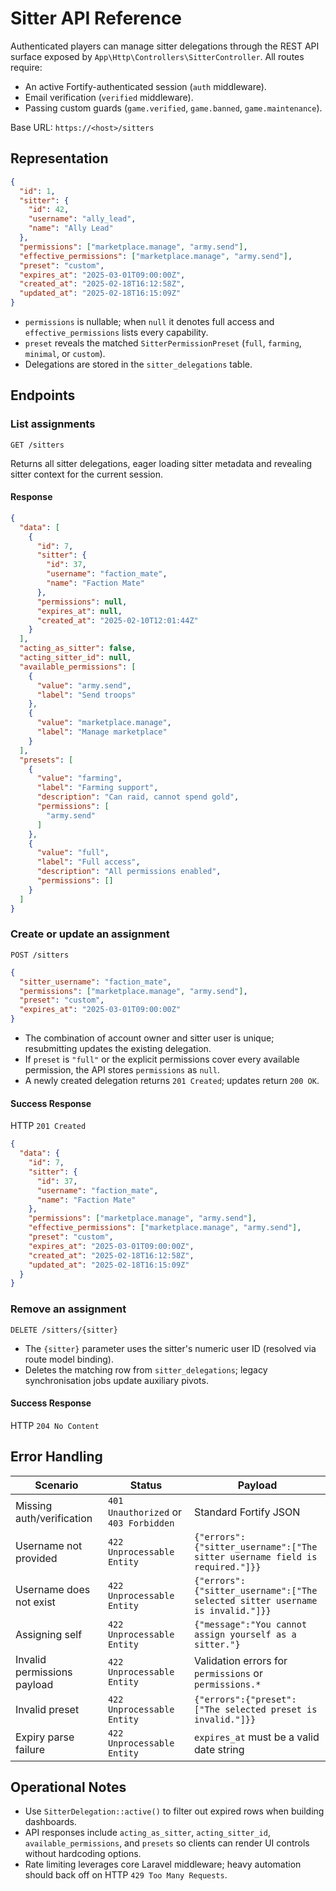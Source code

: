 # Sitter API Reference

Authenticated players can manage sitter delegations through the REST API surface exposed by `App\Http\Controllers\SitterController`. All routes require:

- An active Fortify-authenticated session (`auth` middleware).
- Email verification (`verified` middleware).
- Passing custom guards (`game.verified`, `game.banned`, `game.maintenance`).

Base URL: `https://<host>/sitters`

## Representation

```json
{
  "id": 1,
  "sitter": {
    "id": 42,
    "username": "ally_lead",
    "name": "Ally Lead"
  },
  "permissions": ["marketplace.manage", "army.send"],
  "effective_permissions": ["marketplace.manage", "army.send"],
  "preset": "custom",
  "expires_at": "2025-03-01T09:00:00Z",
  "created_at": "2025-02-18T16:12:58Z",
  "updated_at": "2025-02-18T16:15:09Z"
}
```

- `permissions` is nullable; when `null` it denotes full access and `effective_permissions` lists every capability.
- `preset` reveals the matched `SitterPermissionPreset` (`full`, `farming`, `minimal`, or `custom`).
- Delegations are stored in the `sitter_delegations` table.

## Endpoints

### List assignments

`GET /sitters`

Returns all sitter delegations, eager loading sitter metadata and revealing sitter context for the current session.

#### Response

```json
{
  "data": [
    {
      "id": 7,
      "sitter": {
        "id": 37,
        "username": "faction_mate",
        "name": "Faction Mate"
      },
      "permissions": null,
      "expires_at": null,
      "created_at": "2025-02-10T12:01:44Z"
    }
  ],
  "acting_as_sitter": false,
  "acting_sitter_id": null,
  "available_permissions": [
    {
      "value": "army.send",
      "label": "Send troops"
    },
    {
      "value": "marketplace.manage",
      "label": "Manage marketplace"
    }
  ],
  "presets": [
    {
      "value": "farming",
      "label": "Farming support",
      "description": "Can raid, cannot spend gold",
      "permissions": [
        "army.send"
      ]
    },
    {
      "value": "full",
      "label": "Full access",
      "description": "All permissions enabled",
      "permissions": []
    }
  ]
}
```

### Create or update an assignment

`POST /sitters`

```json
{
  "sitter_username": "faction_mate",
  "permissions": ["marketplace.manage", "army.send"],
  "preset": "custom",
  "expires_at": "2025-03-01T09:00:00Z"
}
```

- The combination of account owner and sitter user is unique; resubmitting updates the existing delegation.
- If `preset` is `"full"` or the explicit permissions cover every available permission, the API stores `permissions` as `null`.
- A newly created delegation returns `201 Created`; updates return `200 OK`.

#### Success Response

HTTP `201 Created`

```json
{
  "data": {
    "id": 7,
    "sitter": {
      "id": 37,
      "username": "faction_mate",
      "name": "Faction Mate"
    },
    "permissions": ["marketplace.manage", "army.send"],
    "effective_permissions": ["marketplace.manage", "army.send"],
    "preset": "custom",
    "expires_at": "2025-03-01T09:00:00Z",
    "created_at": "2025-02-18T16:12:58Z",
    "updated_at": "2025-02-18T16:15:09Z"
  }
}
```

### Remove an assignment

`DELETE /sitters/{sitter}`

- The `{sitter}` parameter uses the sitter's numeric user ID (resolved via route model binding).
- Deletes the matching row from `sitter_delegations`; legacy synchronisation jobs update auxiliary pivots.

#### Success Response

HTTP `204 No Content`

## Error Handling

| Scenario | Status | Payload |
|----------|--------|---------|
| Missing auth/verification | `401 Unauthorized` or `403 Forbidden` | Standard Fortify JSON |
| Username not provided | `422 Unprocessable Entity` | `{"errors":{"sitter_username":["The sitter username field is required."]}}` |
| Username does not exist | `422 Unprocessable Entity` | `{"errors":{"sitter_username":["The selected sitter username is invalid."]}}` |
| Assigning self | `422 Unprocessable Entity` | `{"message":"You cannot assign yourself as a sitter."}` |
| Invalid permissions payload | `422 Unprocessable Entity` | Validation errors for `permissions` or `permissions.*` |
| Invalid preset | `422 Unprocessable Entity` | `{"errors":{"preset":["The selected preset is invalid."]}}` |
| Expiry parse failure | `422 Unprocessable Entity` | `expires_at` must be a valid date string |

## Operational Notes

- Use `SitterDelegation::active()` to filter out expired rows when building dashboards.
- API responses include `acting_as_sitter`, `acting_sitter_id`, `available_permissions`, and `presets` so clients can render UI controls without hardcoding options.
- Rate limiting leverages core Laravel middleware; heavy automation should back off on HTTP `429 Too Many Requests`.
